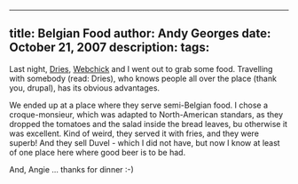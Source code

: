 -----
title:  Belgian Food
author: Andy Georges
date: October 21, 2007
description: 
tags: 
-----







Last night, [Dries](http://buytaert.net/),
[Webchick](http://www.webchick.net/) and I went out to grab some food.
Travelling with somebody (read: Dries), who knows people all over the
place (thank you, drupal), has its obvious advantages.


We ended up at a place where they serve semi-Belgian food. I chose a
croque-monsieur, which was adapted to North-American standars, as they
dropped the tomatoes and the salad inside the bread leaves, bu otherwise
it was excellent. Kind of weird, they served it with fries, and they
were superb! And they sell Duvel - which I did not have, but now I know
at least of one place here where good beer is to be had.


And, Angie ... thanks for dinner :-)




